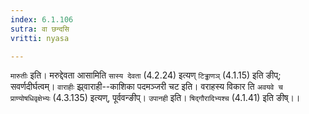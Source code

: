 ```yaml
---
index: 6.1.106
sutra: वा छन्दसि
vritti: nyasa

---
```

`मारुतीः` इति। मरुद्देवता आसामिति `सास्य देवता` (4.2.24) इत्यण् `टिड्ढाणञ्` (4.1.15) इति ङीप्; सवर्णदीर्घत्वम्। `वाराहीः` झ्र्वाराही--काशिका पदमञ्जरी चट इति। वराहस्य विकार ति `अवयवे च प्राण्योषधिवृक्षेभ्यः` (4.3.135) इत्यण्, पूर्ववन्ङीप्। `उपानही` इति। `षिद्गौरादिभ्यश्च` (4.1.41) इति ङीष्।।